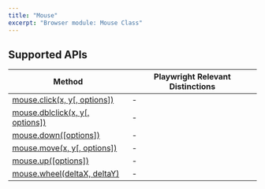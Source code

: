 ```yaml
---
title: "Mouse"
excerpt: "Browser module: Mouse Class"
---
```


<BrowserDocsWIP/>

## Supported APIs

| Method | Playwright Relevant Distinctions |
| - |  - |
| <a href="https://playwright.dev/docs/api/class-mouse#mouse-click" target="_blank" >mouse.click(x, y[, options])</a> | - |
| <a href="https://playwright.dev/docs/api/class-mouse#mouse-dblclick" target="_blank" >mouse.dblclick(x, y[, options])</a> | - |
| <a href="https://playwright.dev/docs/api/class-mouse#mouse-down" target="_blank" >mouse.down([options])</a> | - |
| <a href="https://playwright.dev/docs/api/class-mouse#mouse-move" target="_blank" >mouse.move(x, y[, options])</a> | - |
| <a href="https://playwright.dev/docs/api/class-mouse#mouse-up" target="_blank" >mouse.up([options])</a> | - |
| <a href="https://playwright.dev/docs/api/class-mouse#mouse-wheel" target="_blank" >mouse.wheel(deltaX, deltaY)</a> | - |
